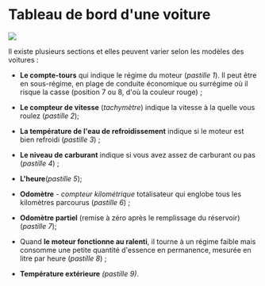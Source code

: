 
# Tableau de bord d'une voiture


![ ](https://s3-eu-west-1.amazonaws.com/sdz-upload/prod/upload/shutterstock_109863101image.jpg  "Dashboard")

Il existe plusieurs sections et elles peuvent varier selon les modèles des voitures :

   * **Le compte-tours** qui indique le régime du moteur (*pastille 1*). Il peut être en sous-régime, en plage de conduite économique ou surrégime où il risque la casse (position 7 ou 8, d'où la couleur rouge)   ;

   *  **Le compteur de vitesse** (*tachymètre*) indique la vitesse à la quelle vous roulez (*pastille 2*);

   *  **La température de l'eau de refroidissement** indique si le moteur est bien refroidi (*pastille 3*) ;

   *  **Le niveau de carburant** indique si vous avez assez de carburant ou pas (*pastille 4*) ;

   * **L'heure**(*pastille 5*);

   * **Odomètre** - *compteur kilométrique* totalisateur qui englobe tous les kilomètres parcourus (*pastille 6*) ;

   *  **Odomètre partiel** (remise à zéro après le remplissage du réservoir) (*pastille 7*);

   *  Quand **le moteur fonctionne au ralenti**, il tourne à un régime faible mais consomme une petite quantité d'essence en permanence, mesurée en litre par heure (*pastille 8*) ;

   *  **Température extérieure**  *(pastille 9)*.
